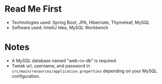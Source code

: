 # Read Me First
- Technologies used: Spring Boot, JPA, Hibernate, Thymeleaf, MySQL
- Software used: IntelliJ Idea, MySQL Workbench

# Notes
- A MySQL database named "web-cv-db" is required.
- Tweak url, username, and password in `src/main/resources/application.properties` depending on your MySQL configuration.